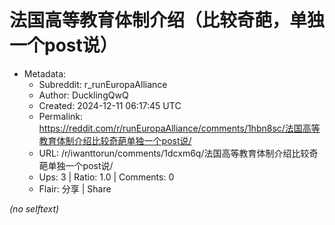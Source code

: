 # 法国高等教育体制介绍（比较奇葩，单独一个post说）

- Metadata:
  - Subreddit: r_runEuropaAlliance
  - Author: DucklingQwQ
  - Created: 2024-12-11 06:17:45 UTC
  - Permalink: https://reddit.com/r/runEuropaAlliance/comments/1hbn8sc/法国高等教育体制介绍比较奇葩单独一个post说/
  - URL: /r/iwanttorun/comments/1dcxm6q/法国高等教育体制介绍比较奇葩单独一个post说/
  - Ups: 3 | Ratio: 1.0 | Comments: 0
  - Flair: 分享 | Share

_(no selftext)_
